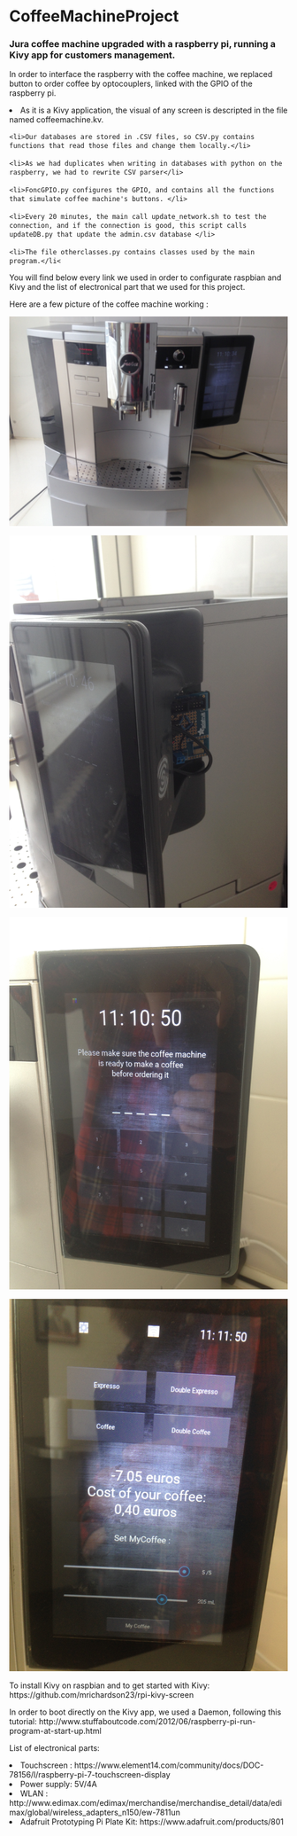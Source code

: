 # CoffeeMachineProject
<h3>
	Jura coffee machine upgraded with a raspberry pi, running a Kivy app for customers management.
</h3>

<p>
In order to interface the raspberry with the coffee machine, we replaced button to order coffee by optocouplers, linked with the GPIO of the raspberry pi.
</p>

<p>
	<li>As it is a Kivy application, the visual of any screen is descripted in the file named coffeemachine.kv.</li>

	<li>Our databases are stored in .CSV files, so CSV.py contains functions that read those files and change them locally.</li>

	<li>As we had duplicates when writing in databases with python on the raspberry, we had to rewrite CSV parser</li>
	
	<li>FoncGPIO.py configures the GPIO, and contains all the functions that simulate coffee machine's buttons. </li>
	
	<li>Every 20 minutes, the main call update_network.sh to test the connection, and if the connection is good, this script calls updateDB.py that update the admin.csv database </li>
	
	<li>The file otherclasses.py contains classes used by the main program.</li<
</p>
You will find below every link we used in order to configurate raspbian and Kivy and the list of electronical part that we used for this project.

Here are a few picture of the coffee machine working :

![ScreenShot](/Data/ImgReadMe/IMG_1636.JPG?raw=true )

![ScreenShot](/Data/ImgReadMe/IMG_1637.JPG?raw=true )

![ScreenShot](/Data/ImgReadMe/IMG_1638.JPG?raw=true )

![ScreenShot](/Data/ImgReadMe/IMG_1639.JPG?raw=true )

<p>
	To install Kivy on raspbian and to get started with Kivy: 
	https://github.com/mrichardson23/rpi-kivy-screen
</p>
<p>
In order to boot directly on the Kivy app, we used a Daemon, following this tutorial:
	http://www.stuffaboutcode.com/2012/06/raspberry-pi-run-program-at-start-up.html
</p>
<p>
	List of electronical parts:
	<li>Touchscreen : https://www.element14.com/community/docs/DOC-78156/l/raspberry-pi-7-touchscreen-display</li>
	<li>Power supply: 5V/4A </li>
	<li>WLAN : http://www.edimax.com/edimax/merchandise/merchandise_detail/data/edimax/global/wireless_adapters_n150/ew-7811un</li>
	<li>Adafruit Prototyping Pi Plate Kit: https://www.adafruit.com/products/801</li>

</p>
